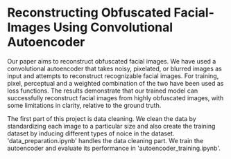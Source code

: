 # Reconstructing Obfuscated Facial-Images Using Convolutional Autoencoder

Our paper aims to reconstruct obfuscated facial images. We have used a convolutional
autoencoder that takes noisy, pixelated, or blurred images as input and attempts to reconstruct recognizable facial images. For training, pixel, perceptual and a weighted combination of the two have been used as loss functions. The results demonstrate that our
trained model can successfully reconstruct facial images from highly obfuscated images,
with some limitations in clarity, relative to the ground truth.

The first part of this project is data cleaning. We clean the data by standardizing each image to a particular size and also create the training dataset by inducing different types of noice in the dataset. 'data_preparation.ipynb' handles the data cleaning part. We train the autoencoder and evaluate its performance in 'autoencoder_training.ipynb'. 


